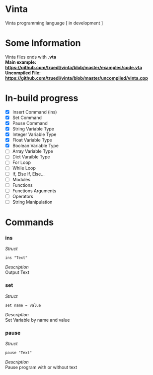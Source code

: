 # Vinta
Vinta programming language [ in development ]

# Some Information
Vinta files ends with <b>.vta</b><br/>
<b>Main example: https://github.com/truedl/vinta/blob/master/examples/code.vta<br/>
Uncompiled File: https://github.com/truedl/vinta/blob/master/uncompiled/vinta.cpp</b>

# In-build progress
- [x] Insert Command (ins)
- [x] Set Command
- [x] Pause Command
- [x] String Variable Type
- [x] Integer Variable Type
- [x] Float Variable Type
- [x] Boolean Variable Type
- [ ] Array Variable Type
- [ ] Dict Varaible Type
- [ ] For Loop
- [ ] While Loop
- [ ] If, Else If, Else...
- [ ] Modules
- [ ] Functions
- [ ] Functions Arguments
- [ ] Operators
- [ ] String Manipulation

# Commands
<h3>ins</h3>
<i>Struct</i>

```
ins "Text"
```

<i>Description</i><br/>
Output Text

<h3>set</h3>
<i>Struct</i>

```
set name = value
```

<i>Description</i><br/>
Set Variable by name and value

<h3>pause</h3>
<i>Struct</i>

```
pause "Text"
```

<i>Description</i><br/>
Pause program with or without text

